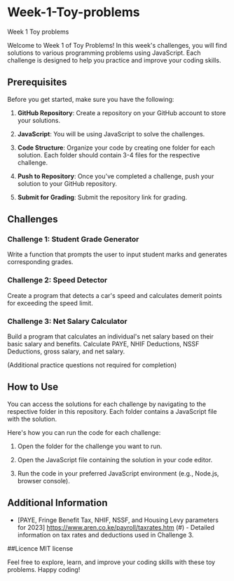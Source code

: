 # Week-1-Toy-problems
Week 1 Toy problems

Welcome to Week 1 of Toy Problems! In this week's challenges, you will find solutions to various programming problems using JavaScript. Each challenge is designed to help you practice and improve your coding skills.

## Prerequisites

Before you get started, make sure you have the following:

1. **GitHub Repository**: Create a repository on your GitHub account to store your solutions.

2. **JavaScript**: You will be using JavaScript to solve the challenges.

3. **Code Structure**: Organize your code by creating one folder for each solution. Each folder should contain 3-4 files for the respective challenge.

4. **Push to Repository**: Once you've completed a challenge, push your solution to your GitHub repository.

5. **Submit for Grading**: Submit the repository link for grading.

## Challenges

### Challenge 1: Student Grade Generator

Write a function that prompts the user to input student marks and generates corresponding grades.

### Challenge 2: Speed Detector

Create a program that detects a car's speed and calculates demerit points for exceeding the speed limit.

### Challenge 3: Net Salary Calculator

Build a program that calculates an individual's net salary based on their basic salary and benefits. Calculate PAYE, NHIF Deductions, NSSF Deductions, gross salary, and net salary.

(Additional practice questions not required for completion)

## How to Use

You can access the solutions for each challenge by navigating to the respective folder in this repository. Each folder contains a JavaScript file with the solution.

Here's how you can run the code for each challenge:

1. Open the folder for the challenge you want to run.

2. Open the JavaScript file containing the solution in your code editor.

3. Run the code in your preferred JavaScript environment (e.g., Node.js, browser console).

## Additional Information

- [PAYE, Fringe Benefit Tax, NHIF, NSSF, and Housing Levy parameters for 2023]
https://www.aren.co.ke/payroll/taxrates.htm
(#) - Detailed information on tax rates and deductions used in Challenge 3.

##Licence
MIT license

Feel free to explore, learn, and improve your coding skills with these toy problems. Happy coding!

